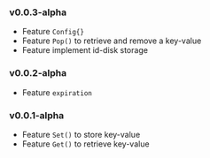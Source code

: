 ### v0.0.3-alpha
- Feature `Config{}`
- Feature `Pop()` to retrieve and remove a key-value
- Feature implement id-disk storage

### v0.0.2-alpha
- Feature `expiration`

### v0.0.1-alpha
- Feature `Set()` to store key-value
- Feature `Get()` to retrieve key-value

